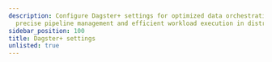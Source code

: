 ```yaml
---
description: Configure Dagster+ settings for optimized data orchestration, enabling
  precise pipeline management and efficient workload execution in distributed systems.
sidebar_position: 100
title: Dagster+ settings
unlisted: true
---
```

